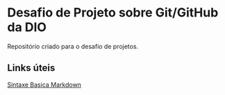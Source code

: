 #  Desafio  de Projeto  sobre  Git/GitHub  da DIO
Repositório criado  para o desafio de projetos.

## Links úteis
[Sintaxe Basica Markdown](https://www.markdownguide.org/basic-syntax)
